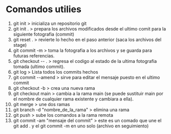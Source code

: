 # Comandos utilies

1. git init > inicializa un repositorio git
2. git init . > prepara los archivos modificados desde el ultimo comit para la siguiente fotografia (commit)
3. git reset . > revierte lo hecho en el paso anterior (saca los archivos del stage)
4. git commit -m > toma la fotografia a los archivos y se guarda para futuras referencias.
5. git checkout -- . > regresa el codigo al estado de la ultima fotografia tomada (ultimo commit).
6. git log > Lista todos los commits hechos
7. git commit --amend > sirve para editar el mensaje puesto en el ultimo commit
8. git checkout -b > crea una nueva rama
9. git checkout main > cambia a la rama main (se puede sustituir main por el nombre de cualquier rama existente y cambiara a ella).
10. git merge > une dos ramas
11. git branch -d "nombre_de_la_rama" > elimina una rama
12. git push > sube los comandos a la rama remota
13. git commit -am "mensaje del commit" > este es un comado que une el git add . y el git commit -m en uno solo (archivo en seguimiento)
